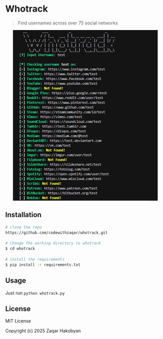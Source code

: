 # Whotrack
> Find usernames across over 75 social networks

<p align="center">
<img src="whotrack_preview.png">
</a>
</p>

## Installation

```bash
# clone the repo
https://github.com/codewithzaqar/whotrack.git

# change the working directory to whotrack
$ cd whotrack

# install the requirements
$ pip install -r requirements.txt
```

## Usage
Just run ```python whotrack.py```


## License
MIT License

Copyright (c) 2025 Zaqar Hakobyan
